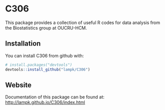 
<!-- README.md is generated from README.Rmd. Please edit that file -->

# C306

This package provides a collection of useful R codes for data analysis
from the Biostatistics group at OUCRU-HCM.

## Installation

You can install C306 from github with:

``` r
# install.packages("devtools")
devtools::install_github("lampk/C306")
```

## Website

Documentation of this package can be found at:
<http://lampk.github.io/C306/index.html>
